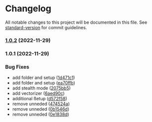 # Changelog

All notable changes to this project will be documented in this file. See [standard-version](https://github.com/conventional-changelog/standard-version) for commit guidelines.

### [1.0.2](https://github.com/arindampradhan/atoma/compare/v1.0.1...v1.0.2) (2022-11-29)

### 1.0.1 (2022-11-29)

### Bug Fixes

- add folder and setup ([1d471c1](https://github.com/arindampradhan/atoma/commit/1d471c1b15fcdc793dab671480702b0cc8e21c70))
- add folder and setup ([ea70ffb](https://github.com/arindampradhan/atoma/commit/ea70ffb1fbf4f25ebe0974baae6f5e6f8c1fb1aa))
- add stealth mode ([2075bb5](https://github.com/arindampradhan/atoma/commit/2075bb588af2f838b9a9baf1fd93bda79838c818))
- add vectorizer ([6aed90c](https://github.com/arindampradhan/atoma/commit/6aed90c1e9a5a786c2570ba0a3f59be8283bad7b))
- additional ßetup ([d572f58](https://github.com/arindampradhan/atoma/commit/d572f584c9b7411a070246b046af2294f6b33933))
- remove unneded ([474524a](https://github.com/arindampradhan/atoma/commit/474524aa8a6f1fae09c9ad801684b28609c6e7f2))
- remove unneded ([0b1546d](https://github.com/arindampradhan/atoma/commit/0b1546dea9015037ceb5e9d0145a316b1000ed4d))
- remove unneded ([0e1838d](https://github.com/arindampradhan/atoma/commit/0e1838d53f48984e3ad86d1a8ed902c3d4d13f6e))
